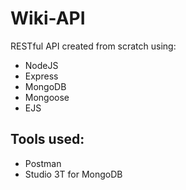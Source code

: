 # Wiki-API
RESTful API created from scratch using:
- NodeJS
- Express
- MongoDB
- Mongoose
- EJS

## Tools used:
- Postman
- Studio 3T for MongoDB
